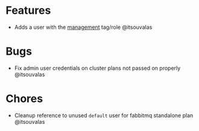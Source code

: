 # Features

* Adds a user with the [management](https://www.rabbitmq.com/management.html#permissions) tag/role @itsouvalas

# Bugs

* Fix admin user credentials on cluster plans not passed on properly @itsouvalas

# Chores

* Cleanup reference to unused `default` user for fabbitmq standalone plan @itsouvalas

